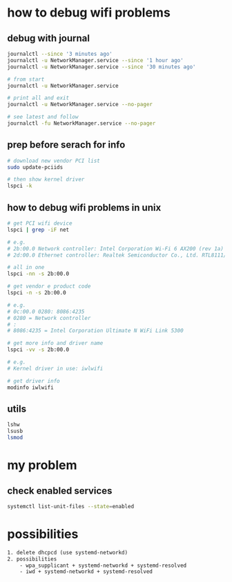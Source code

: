 # how to debug wifi problems

## debug with journal

```bash
journalctl --since '3 minutes ago' 
journalctl -u NetworkManager.service --since '1 hour ago'
journalctl -u NetworkManager.service --since '30 minutes ago'

# from start
journalctl -u NetworkManager.service

# print all and exit
journalctl -u NetworkManager.service --no-pager      

# see latest and follow
journalctl -fu NetworkManager.service --no-pager
```

## prep before serach for info

```bash
# download new vendor PCI list
sudo update-pciids

# then show kernel driver
lspci -k
```

## how to debug wifi problems in unix

```bash
# get PCI wifi device
lspci | grep -iF net

# e.g. 
# 2b:00.0 Network controller: Intel Corporation Wi-Fi 6 AX200 (rev 1a)
# 2d:00.0 Ethernet controller: Realtek Semiconductor Co., Ltd. RTL8111/8168/8411 PCI Express Gigabit Ethernet Controller (rev 15)

# all in one
lspci -nn -s 2b:00.0 

# get vendor e product code
lspci -n -s 2b:00.0 

# e.g.
# 0c:00.0 0280: 8086:4235
# 0280 = Network controller
# :
# 8086:4235 = Intel Corporation Ultimate N WiFi Link 5300

# get more info and driver name
lspci -vv -s 2b:00.0

# e.g.
# Kernel driver in use: iwlwifi

# get driver info
modinfo iwlwifi
```

## utils

```bash
lshw
lsusb
lsmod
```

# my problem

## check enabled services

```bash
systemctl list-unit-files --state=enabled
```

# possibilities

```txt
1. delete dhcpcd (use systemd-networkd)
2. possibilities
    - wpa_supplicant + systemd-networkd + systemd-resolved
    - iwd + systemd-networkd + systemd-resolved
```





